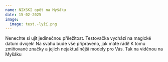 ```yaml
---
name: NIXSKI opět na Myšáku
date: 15-02-2025
image:
  image: test.-lyží.png
---
```

N﻿enechte si ujít jedinečnou příležitost. Testovačka vychází na magické datum dvojek! Na svahu bude vše připraveno, jak máte rádi! K tomu zmiňované značky a jejich nejaktuálnější modely pro Vás. Tak na viděnou na Myšáku